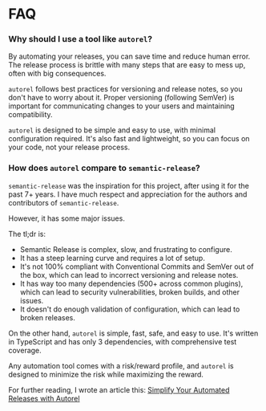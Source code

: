 # FAQ

### Why should I use a tool like `autorel`?

By automating your releases, you can save time and reduce human error. The release process is brittle with many steps that are easy to mess up, often with big consequences. 

`autorel` follows best practices for versioning and release notes, so you don't have to worry about it. Proper versioning (following SemVer) is important for communicating changes to your users and maintaining compatibility.

`autorel` is designed to be simple and easy to use, with minimal configuration required. It's also fast and lightweight, so you can focus on your code, not your release process.

### How does `autorel` compare to `semantic-release`?

`semantic-release` was the inspiration for this project, after using it for the past 7+ years. I have much respect and appreciation for the authors and contributors of `semantic-release`.

However, it has some major issues.

The tl;dr is:

- Semantic Release is complex, slow, and frustrating to configure.
- It has a steep learning curve and requires a lot of setup.
- It's not 100% compliant with Conventional Commits and SemVer out of the box, which can lead to incorrect versioning and release notes.
- It has way too many dependencies (500+ across common plugins), which can lead to security vulnerabilities, broken builds, and other issues.
- It doesn't do enough validation of configuration, which can lead to broken releases.

On the other hand, `autorel` is simple, fast, safe, and easy to use. It's written in TypeScript and has only 3 dependencies, with comprehensive test coverage.

Any automation tool comes with a risk/reward profile, and `autorel` is designed to minimize the risk while maximizing the reward.

For further reading, I wrote an article this: [Simplify Your Automated Releases with Autorel](https://medium.com/@mhweiner/introducing-autorel-simplifying-automated-releases-5ce5255e3a24)